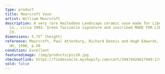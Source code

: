 ```yaml
---
type: product
title: Moorcroft Vase
artist: William Moorcroft
description: A very rare Hazledene Landscape ceramic vase made for Liberty &
  Co., circa 1903. Green facsimile signature and inscribed MADE FOR LIBERTY &
  CO.
dimensions: 5.75” (height)
reference: Moorcroft, Paul Atterbury, Richard Dennis and Hugh Edwards, Somerset,
  UK, 1990, p.58
condition: Excellent
featuredimage: /img/products/pic10.jpg
checkoutlink: https://findesiecle.myshopify.com/cart/39474924617949:1?channel=buy_button
sold: false
---
```

